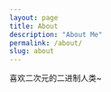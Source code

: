 ```yaml
---
layout: page
title: About
description: "About Me"
permalink: /about/
slug: about
---
```


喜欢二次元的二进制人类~
